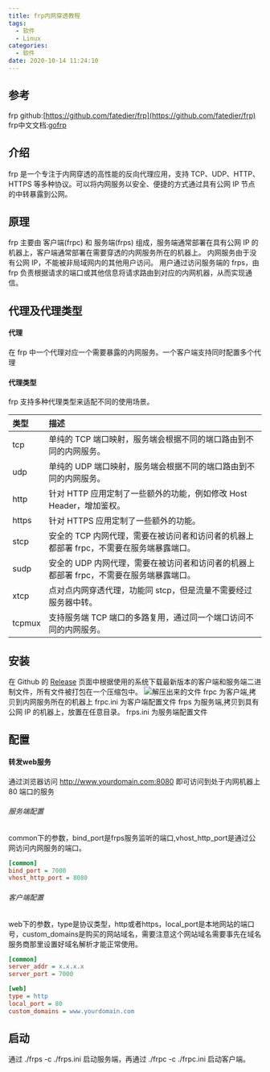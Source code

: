 ```yaml
---
title: frp内网穿透教程
tags:
  - 软件
  - Linux
categories:
  - 软件
date: 2020-10-14 11:24:10
---
```



## 参考
frp github:[https://github.com/fatedier/frp](https://github.com/fatedier/frp)
frp中文文档:[gofrp](https://gofrp.org/docs/)

## 介绍

frp 是一个专注于内网穿透的高性能的反向代理应用，支持 TCP、UDP、HTTP、HTTPS 等多种协议。可以将内网服务以安全、便捷的方式通过具有公网 IP 节点的中转暴露到公网。

## 原理

frp 主要由 客户端(frpc) 和 服务端(frps) 组成，服务端通常部署在具有公网 IP 的机器上，客户端通常部署在需要穿透的内网服务所在的机器上。
内网服务由于没有公网 IP，不能被非局域网内的其他用户访问。
用户通过访问服务端的 frps，由 frp 负责根据请求的端口或其他信息将请求路由到对应的内网机器，从而实现通信。

## 代理及代理类型

#### 代理
在 frp 中一个代理对应一个需要暴露的内网服务。一个客户端支持同时配置多个代理

#### 代理类型
frp 支持多种代理类型来适配不同的使用场景。

<table>
<thead>
<tr>
<th align="left">类型</th>
<th align="left">描述</th>
</tr>
</thead>
<tbody>
<tr>
<td align="left">tcp</td>
<td align="left">单纯的 TCP 端口映射，服务端会根据不同的端口路由到不同的内网服务。</td>
</tr>
<tr>
<td align="left">udp</td>
<td align="left">单纯的 UDP 端口映射，服务端会根据不同的端口路由到不同的内网服务。</td>
</tr>
<tr>
<td align="left">http</td>
<td align="left">针对 HTTP 应用定制了一些额外的功能，例如修改 Host Header，增加鉴权。</td>
</tr>
<tr>
<td align="left">https</td>
<td align="left">针对 HTTPS 应用定制了一些额外的功能。</td>
</tr>
<tr>
<td align="left">stcp</td>
<td align="left">安全的 TCP 内网代理，需要在被访问者和访问者的机器上都部署 frpc，不需要在服务端暴露端口。</td>
</tr>
<tr>
<td align="left">sudp</td>
<td align="left">安全的 UDP 内网代理，需要在被访问者和访问者的机器上都部署 frpc，不需要在服务端暴露端口。</td>
</tr>
<tr>
<td align="left">xtcp</td>
<td align="left">点对点内网穿透代理，功能同 stcp，但是流量不需要经过服务器中转。</td>
</tr>
<tr>
<td align="left">tcpmux</td>
<td align="left">支持服务端 TCP 端口的多路复用，通过同一个端口访问不同的内网服务。</td>
</tr>
</tbody>
</table>


## 安装
在 Github 的 [Release](https://github.com/fatedier/frp/releases) 页面中根据使用的系统下载最新版本的客户端和服务端二进制文件，所有文件被打包在一个压缩包中。
![解压出来的文件](../frp内网穿透教程20201014/frp_document20201014103721.png)
frpc 为客户端,拷贝到内网服务所在的机器上
frpc.ini 为客户端配置文件
frps 为服务端,拷贝到具有公网 IP 的机器上，放置在任意目录。
frps.ini 为服务端配置文件 

## 配置

#### 转发web服务
通过浏览器访问 http://www.yourdomain.com:8080 即可访问到处于内网机器上 80 端口的服务

###### 服务端配置
common下的参数，bind_port是frps服务监听的端口,vhost_http_port是通过公网访问内网服务的端口。
``` frps.ini
[common]
bind_port = 7000
vhost_http_port = 8080
```

###### 客户端配置
web下的参数，type是协议类型，http或者https，local_port是本地网站的端口号，custom_domains是购买的网站域名，需要注意这个网站域名需要事先在域名服务商那里设置好域名解析才能正常使用。
``` frpc.ini
[common]
server_addr = x.x.x.x
server_port = 7000

[web]
type = http
local_port = 80
custom_domains = www.yourdomain.com
```

## 启动
通过 ./frps -c ./frps.ini 启动服务端，再通过 ./frpc -c ./frpc.ini 启动客户端。
